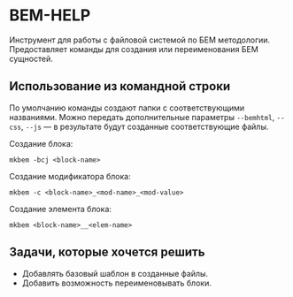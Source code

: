 # BEM-HELP

Инструмент для работы с файловой системой по БЕМ методологии. Предоставляет команды для создания или переименования БЕМ сущностей.

## Использование из командной строки

По умолчанию команды создают папки с соответствующими названиями. Можно передать дополнительные параметры `--bemhtml`, `--css`, `--js` &mdash; в результате будут созданные соответствующие файлы.

Создание блока:
```
mkbem -bcj <block-name>
```

Создание модификатора блока:
```
mkbem -c <block-name>_<mod-name>_<mod-value>
```

Создание элемента блока:
```
mkbem <block-name>__<elem-name>
```

## Задачи, которые хочется решить

* Добавлять базовый шаблон в созданные файлы.
* Добавить возможность переименовывать блоки.

